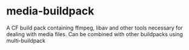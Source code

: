 # media-buildpack
A CF build pack containing ffmpeg, libav and other tools necessary for dealing with media files. Can be combined with other buildpacks using multi-buildpack
